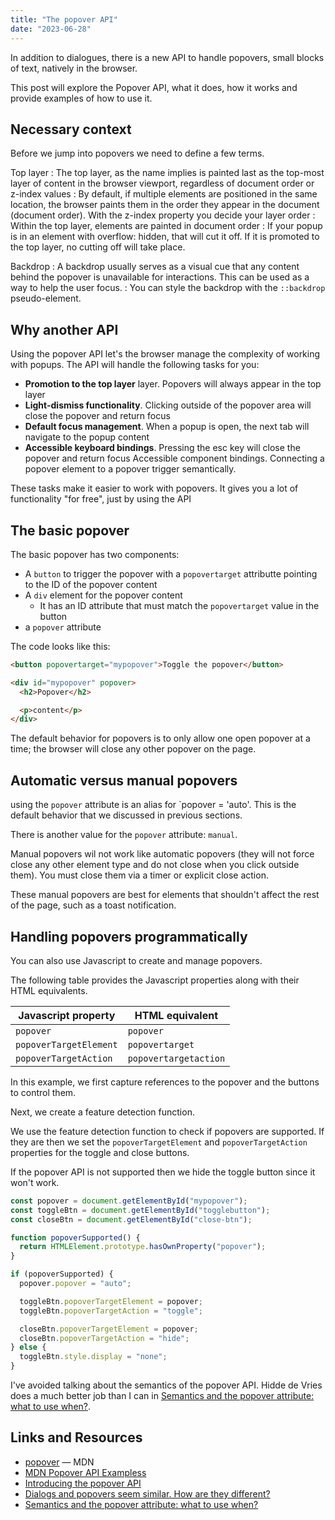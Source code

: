 ```yaml
---
title: "The popover API"
date: "2023-06-28"
---
```


In addition to dialogues, there is a new API to handle popovers, small blocks of text, natively in the browser.

This post will explore the Popover API, what it does, how it works and provide examples of how to use it.

## Necessary context

Before we jump into popovers we need to define a few terms.

Top layer
: The top layer, as the name implies is painted last as the top-most layer of content in the browser viewport, regardless of document order or z-index values
: By default, if multiple elements are positioned in the same location, the browser paints them in the order they appear in the document (document order). With the z-index property you decide your layer order
: Within the top layer, elements are painted in document order
: If your popup is in an element with overflow: hidden, that will cut it off. If it is promoted to the top layer, no cutting off will take place.

Backdrop
: A backdrop usually serves as a visual cue that any content behind the popover is unavailable for interactions. This can be used as a way to help the user focus.
: You can style the backdrop with the `::backdrop` pseudo-element.

## Why another API

Using the popover API let's the browser manage the complexity of working with popups. The API will handle the following tasks for you:

* **Promotion to the top layer** layer. Popovers will always appear in the top layer
* **Light-dismiss functionality**. Clicking outside of the popover area will close the popover and return focus
* **Default focus management**. When a popup is open, the next tab will navigate to the popup content
* **Accessible keyboard bindings**. Pressing the esc key will close the popover and return focus Accessible component bindings. Connecting a popover element to a popover trigger semantically.

These tasks make it easier to work with popovers. It gives you a lot of functionality "for free", just by using the API

## The basic popover

The basic popover has two components:

* A `button` to trigger the popover with a `popovertarget` attributte pointing to the ID of the popover content
* A `div` element for the popover content
  * It has an ID attribute that must match the `popovertarget` value in the button
* a `popover` attribute

The code looks like this:

```html
<button popovertarget="mypopover">Toggle the popover</button>

<div id="mypopover" popover>
  <h2>Popover</h2>

  <p>content</p>
</div>
```

The default behavior for popovers is to only allow one open popover at a time; the browser will close any other popover on the page.

## Automatic versus manual popovers

using the `popover` attribute is an alias for \`popover = 'auto'. This is the default behavior that we discussed in previous sections.

There is another value for the `popover` attribute: `manual`.

Manual popovers wil not work like automatic popovers (they will not force close any other element type and do not close when you click outside them). You must close them via a timer or explicit close action.

These manual popovers are best for elements that shouldn't affect the rest of the page, such as a toast notification.

## Handling popovers programmatically

You can also use Javascript to create and manage popovers.

The following table provides the Javascript properties along with their HTML equivalents.

| Javascript property | HTML equivalent |
| --- | --- |
| `popover` | `popover` |
| `popoverTargetElement` | `popovertarget` |
| `popoverTargetAction` | `popovertargetaction` |

In this example, we first capture references to the popover and the buttons to control them.

Next, we create a feature detection function.

We use the feature detection function to check if popovers are supported. If they are then we set the `popoverTargetElement` and `popoverTargetAction` properties for the toggle and close buttons.

If the popover API is not supported then we hide the toggle button since it won't work.

```js
const popover = document.getElementById("mypopover");
const toggleBtn = document.getElementById("togglebutton");
const closeBtn = document.getElementById("close-btn");

function popoverSupported() {
  return HTMLElement.prototype.hasOwnProperty("popover");
}

if (popoverSupported) {
  popover.popover = "auto";

  toggleBtn.popoverTargetElement = popover;
  toggleBtn.popoverTargetAction = "toggle";

  closeBtn.popoverTargetElement = popover;
  closeBtn.popoverTargetAction = "hide";
} else {
  toggleBtn.style.display = "none";
}
```

I've avoided talking about the semantics of the popover API. Hidde de Vries does a much better job than I can in [Semantics and the popover attribute: what to use when?](https://hidde.blog/popover-semantics/).

## Links and Resources

* [popover](https://developer.mozilla.org/en-US/docs/Web/API/Popover_API) — MDN
* [MDN Popover API Exampless](https://mdn.github.io/dom-examples/popover-api/)
* [Introducing the popover API](https://developer.chrome.com/blog/introducing-popover-api/)
* [Dialogs and popovers seem similar. How are they different?](https://hidde.blog/dialog-modal-popover-differences/)
* [Semantics and the popover attribute: what to use when?](https://hidde.blog/popover-semantics/)

